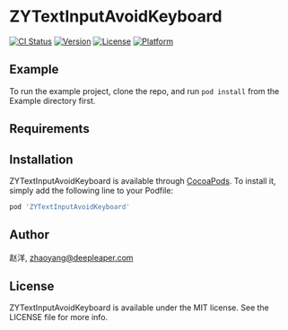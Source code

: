 # ZYTextInputAvoidKeyboard

[![CI Status](https://img.shields.io/travis/赵洋/ZYTextInputAvoidKeyboard.svg?style=flat)](https://travis-ci.org/赵洋/ZYTextInputAvoidKeyboard)
[![Version](https://img.shields.io/cocoapods/v/ZYTextInputAvoidKeyboard.svg?style=flat)](https://cocoapods.org/pods/ZYTextInputAvoidKeyboard)
[![License](https://img.shields.io/cocoapods/l/ZYTextInputAvoidKeyboard.svg?style=flat)](https://cocoapods.org/pods/ZYTextInputAvoidKeyboard)
[![Platform](https://img.shields.io/cocoapods/p/ZYTextInputAvoidKeyboard.svg?style=flat)](https://cocoapods.org/pods/ZYTextInputAvoidKeyboard)

## Example

To run the example project, clone the repo, and run `pod install` from the Example directory first.

## Requirements

## Installation

ZYTextInputAvoidKeyboard is available through [CocoaPods](https://cocoapods.org). To install
it, simply add the following line to your Podfile:

```ruby
pod 'ZYTextInputAvoidKeyboard'
```

## Author

赵洋, zhaoyang@deepleaper.com

## License

ZYTextInputAvoidKeyboard is available under the MIT license. See the LICENSE file for more info.
